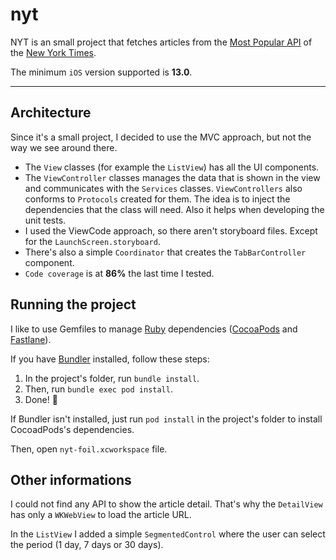 # nyt

NYT is an small project that fetches articles from the [Most Popular API](https://developer.nytimes.com/docs/most-popular-product/1/overview) of the [New York Times](https://www.nytimes.com/).

The minimum `iOS` version supported is **13.0**.

---

## Architecture

Since it's a small project, I decided to use the MVC approach, but not the way we see around there.

 - The `View` classes (for example the `ListView`) has all the UI components.
 - The `ViewController` classes manages the data that is shown in the view and communicates with the `Services` classes. `ViewControllers` also conforms to `Protocols` created for them. The idea is to inject the dependencies that the class will need. Also it helps when developing the unit tests.
 - I used the ViewCode approach, so there aren't storyboard files. Except for the `LaunchScreen.storyboard`.
 - There's also a simple `Coordinator` that creates the `TabBarController` component.
 - `Code coverage` is at **86%** the last time I tested.

## Running the project

I like to use Gemfiles to manage [Ruby](https://www.ruby-lang.org/en/) dependencies ([CocoaPods](https://cocoapods.org/) and [Fastlane](https://fastlane.tools/)).

If you have [Bundler](https://bundler.io/) installed, follow these steps:
 1. In the project's folder, run `bundle install`.
 2. Then, run `bundle exec pod install`.
 3. Done! 🎉

If Bundler isn't installed, just run `pod install` in the project's folder to install CocoadPods's dependencies.

Then, open `nyt-foil.xcworkspace` file.

## Other informations

I could not find any API to show the article detail. That's why the `DetailView` has only a `WKWebView` to load the article URL.

In the `ListView` I added a simple `SegmentedControl` where the user can select the period (1 day, 7 days or 30 days).
